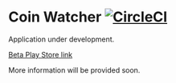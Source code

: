 # Coin Watcher [![CircleCI](https://circleci.com/gh/rlewicki/coin-watcher.svg?style=svg)](https://circleci.com/gh/rlewicki/coin-watcher)
Application under development.

[Beta Play Store link](https://play.google.com/apps/testing/pw.robertlewicki.coinwatcher)

More information will be provided soon.
